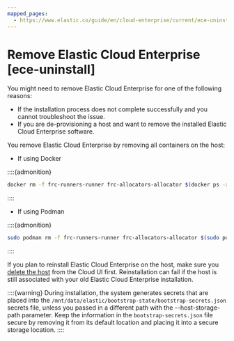```yaml
---
mapped_pages:
  - https://www.elastic.co/guide/en/cloud-enterprise/current/ece-uninstall.html
---
```


# Remove Elastic Cloud Enterprise [ece-uninstall]

You might need to remove Elastic Cloud Enterprise for one of the following reasons:

* If the installation process does not complete successfully and you cannot troubleshoot the issue.
* If you are de-provisioning a host and want to remove the installed Elastic Cloud Enterprise software.

You remove Elastic Cloud Enterprise by removing all containers on the host:

* If using Docker

::::{admonition} 
```sh
docker rm -f frc-runners-runner frc-allocators-allocator $(docker ps -a -q); sudo rm -rf /mnt/data/elastic/ && docker ps -a
```

::::


* If using Podman

::::{admonition} 
```sh
sudo podman rm -f frc-runners-runner frc-allocators-allocator $(sudo podman ps -a -q); sudo rm -rf /mnt/data/elastic && sudo podman ps -a
```

::::


If you plan to reinstall Elastic Cloud Enterprise on the host, make sure you [delete the host](../../../deploy-manage/maintenance/ece/delete-ece-hosts.md) from the Cloud UI first. Reinstallation can fail if the host is still associated with your old Elastic Cloud Enterprise installation.

::::{warning} 
During installation, the system generates secrets that are placed into the `/mnt/data/elastic/bootstrap-state/bootstrap-secrets.json` secrets file, unless you passed in a different path with the --host-storage-path parameter. Keep the information in the `bootstrap-secrets.json` file secure by removing it from its default location and placing it into a secure storage location.
::::


